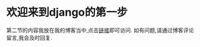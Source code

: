# 欢迎来到django的第一步

第二节的内容我放在我的博客当中,点击[链接](https://blog.csdn.net/sun_white_boy/article/details/79992337)即可访问.
如有问题,请通过博客评论留言,我会及时回复.
